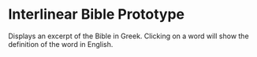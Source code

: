 # Interlinear Bible Prototype

Displays an excerpt of the Bible in Greek. Clicking on a word will show the definition of the word in English.
